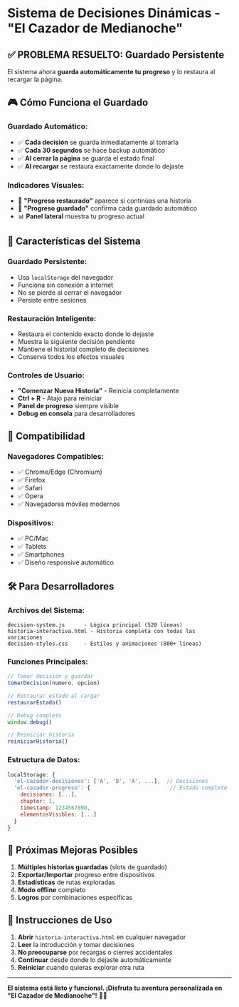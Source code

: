 # Sistema de Decisiones Dinámicas - "El Cazador de Medianoche"

## ✅ PROBLEMA RESUELTO: Guardado Persistente

El sistema ahora **guarda automáticamente tu progreso** y lo restaura al recargar la página.

## 🎮 Cómo Funciona el Guardado

### **Guardado Automático:**
- ✅ **Cada decisión** se guarda inmediatamente al tomarla
- ✅ **Cada 30 segundos** se hace backup automático
- ✅ **Al cerrar la página** se guarda el estado final
- ✅ **Al recargar** se restaura exactamente donde lo dejaste

### **Indicadores Visuales:**
- 📖 **"Progreso restaurado"** aparece si continúas una historia
- 💾 **"Progreso guardado"** confirma cada guardado automático
- 📊 **Panel lateral** muestra tu progreso actual

## 🔧 Características del Sistema

### **Guardado Persistente:**
- Usa `localStorage` del navegador
- Funciona sin conexión a internet  
- No se pierde al cerrar el navegador
- Persiste entre sesiones

### **Restauración Inteligente:**
- Restaura el contenido exacto donde lo dejaste
- Muestra la siguiente decisión pendiente
- Mantiene el historial completo de decisiones
- Conserva todos los efectos visuales

### **Controles de Usuario:**
- **"Comenzar Nueva Historia"** - Reinicia completamente
- **Ctrl + R** - Atajo para reiniciar
- **Panel de progreso** siempre visible
- **Debug en consola** para desarrolladores

## 📱 Compatibilidad

### **Navegadores Compatibles:**
- ✅ Chrome/Edge (Chromium)
- ✅ Firefox  
- ✅ Safari
- ✅ Opera
- ✅ Navegadores móviles modernos

### **Dispositivos:**
- ✅ PC/Mac
- ✅ Tablets
- ✅ Smartphones
- ✅ Diseño responsive automático

## 🛠️ Para Desarrolladores

### **Archivos del Sistema:**
```
decision-system.js      - Lógica principal (520 líneas)
historia-interactiva.html - Historia completa con todas las variaciones
decision-styles.css     - Estilos y animaciones (800+ líneas)
```

### **Funciones Principales:**
```javascript
// Tomar decisión y guardar
tomarDecision(numero, opcion)

// Restaurar estado al cargar
restaurarEstado()

// Debug completo
window.debug()

// Reiniciar historia
reiniciarHistoria()
```

### **Estructura de Datos:**
```javascript
localStorage: {
  'el-cazador-decisiones': ['A', 'B', 'A', ...],  // Decisiones
  'el-cazador-progreso': {                         // Estado completo
    decisiones: [...],
    chapter: 1,
    timestamp: 1234567890,
    elementosVisibles: [...]
  }
}
```

## 🎯 Próximas Mejoras Posibles

1. **Múltiples historias guardadas** (slots de guardado)
2. **Exportar/Importar** progreso entre dispositivos
3. **Estadísticas** de rutas exploradas
4. **Modo offline** completo
5. **Logros** por combinaciones específicas

## 🚀 Instrucciones de Uso

1. **Abrir** `historia-interactiva.html` en cualquier navegador
2. **Leer** la introducción y tomar decisiones
3. **No preocuparse** por recargas o cierres accidentales
4. **Continuar** desde donde lo dejaste automáticamente
5. **Reiniciar** cuando quieras explorar otra ruta

---

**El sistema está listo y funcional. ¡Disfruta tu aventura personalizada en "El Cazador de Medianoche"!** 🌙🏹